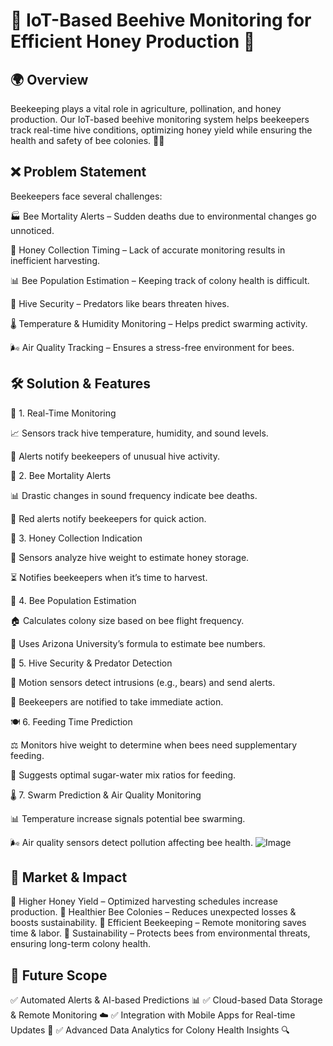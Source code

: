 # 🐝 IoT-Based Beehive Monitoring for Efficient Honey Production 🍯

## 🌍 Overview

Beekeeping plays a vital role in agriculture, pollination, and honey production. Our IoT-based beehive monitoring system helps beekeepers track real-time hive conditions, optimizing honey yield while ensuring the health and safety of bee colonies. 📡🐝

## ❌ Problem Statement

Beekeepers face several challenges:

🏭 Bee Mortality Alerts – Sudden deaths due to environmental changes go unnoticed.

🏺 Honey Collection Timing – Lack of accurate monitoring results in inefficient harvesting.

📊 Bee Population Estimation – Keeping track of colony health is difficult.

🐻 Hive Security – Predators like bears threaten hives.

🌡 Temperature & Humidity Monitoring – Helps predict swarming activity.

🌬 Air Quality Tracking – Ensures a stress-free environment for bees.

## 🛠 Solution & Features

📡 1. Real-Time Monitoring

📈 Sensors track hive temperature, humidity, and sound levels.

🔔 Alerts notify beekeepers of unusual hive activity.

🚨 2. Bee Mortality Alerts

📊 Drastic changes in sound frequency indicate bee deaths.

🚨 Red alerts notify beekeepers for quick action.

🍯 3. Honey Collection Indication

📏 Sensors analyze hive weight to estimate honey storage.

⏳ Notifies beekeepers when it’s time to harvest.

🧮 4. Bee Population Estimation

🏠 Calculates colony size based on bee flight frequency.

🔢 Uses Arizona University’s formula to estimate bee numbers.

🐻 5. Hive Security & Predator Detection

🎥 Motion sensors detect intrusions (e.g., bears) and send alerts.

🚨 Beekeepers are notified to take immediate action.

🍽 6. Feeding Time Prediction

⚖ Monitors hive weight to determine when bees need supplementary feeding.

🍯 Suggests optimal sugar-water mix ratios for feeding.

🌡 7. Swarm Prediction & Air Quality Monitoring

📊 Temperature increase signals potential bee swarming.

🌬 Air quality sensors detect pollution affecting bee health.
![Image](https://github.com/user-attachments/assets/0e3ba9e2-4b86-43eb-a39d-b626dc176152)

## 🎯 Market & Impact

🔹 Higher Honey Yield – Optimized harvesting schedules increase production.
🔹 Healthier Bee Colonies – Reduces unexpected losses & boosts sustainability.
🔹 Efficient Beekeeping – Remote monitoring saves time & labor.
🔹 Sustainability – Protects bees from environmental threats, ensuring long-term colony health.

## 🚀 Future Scope

✅ Automated Alerts & AI-based Predictions 📊
✅ Cloud-based Data Storage & Remote Monitoring ☁️
✅ Integration with Mobile Apps for Real-time Updates 📱
✅ Advanced Data Analytics for Colony Health Insights 🔍
